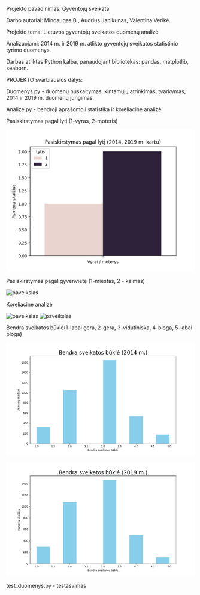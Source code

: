 
Projekto pavadinimas: Gyventojų sveikata


Darbo autoriai: Mindaugas B., Audrius Janikunas, Valentina Verikė.

Projekto tema: Lietuvos gyventojų sveikatos duomenų analizė

Analizuojami: 2014 m. ir  2019 m. atlikto gyventojų sveikatos statistinio tyrimo duomenys. 

Darbas atliktas Python kalba, panaudojant bibliotekas: pandas, matplotlib, seaborn.



PROJEKTO svarbiausios dalys:

Duomenys.py - duomenų nuskaitymas, kintamųjų atrinkimas, tvarkymas, 2014 ir 2019 m. duomenų jungimas.

Analize.py - bendroji aprašomoji statistika ir koreliacinė analizė

Pasiskirstymas pagal lytį (1-vyras, 2-moteris)

![paveikslas](rezultatai/Lytis%20(2014,%202019%20m.%20kartu).png)


Pasiskirstymas pagal gyvenvietę (1-miestas, 2 - kaimas)

![paveikslas](rezultatai/Gyvenvietė%20(2014,%202019%20m.%20kartu).png)


Koreliacinė analizė

![paveikslas](rezultatai/Didžiausia%20koreliacija%20%20(2014%20m.).png)
![paveikslas](rezultatai/Didžiausia%20koreliacija%20%20(2019%20m.).png)



Bendra sveikatos būklė(1-labai gera, 2-gera, 3-vidutiniska, 4-bloga, 5-labai bloga)

![paveikslas](rezultatai/Sveikatos%20būklė%20(2014%20m.).png)

![paveikslas](rezultatai/Sveikatos%20būklė%20(2019%20m.).png)



test_duomenys.py - testasvimas
